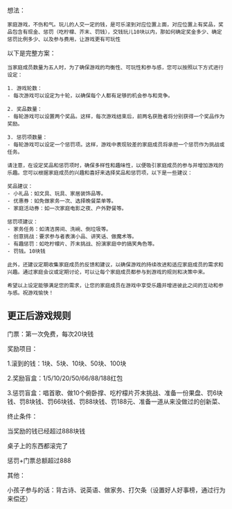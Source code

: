 想法：

```
家庭游戏，不伤和气。玩儿的人交一定的钱，是可乐滚到对应位置上面，对应位置上有奖品，奖品包含有现金、惩罚（吃柠檬、芥末、罚钱），交钱玩儿10块以内，那如何确定奖金多少、确定惩罚比例多少、以及参与费用，让游戏更有可玩性
```

以下是完整方案：

```
当家庭成员数量为五人时，为了确保游戏的均衡性、可玩性和参与感，您可以按照以下方式进行设定：

1. 游戏轮数：
- 每次游戏可以设定为十轮，以确保每个人都有足够的机会参与和竞争。

2. 奖品数量：
- 每轮游戏可以设置两个奖品。这样，每次游戏结束后，前两名获胜者将分别获得一个奖品作为奖励。

3. 惩罚项数量：
- 每轮游戏可以设定一个惩罚项。这样，游戏中表现较差的家庭成员将承担一个惩罚作为挑战或任务。

请注意，在设定奖品和惩罚项时，确保多样性和趣味性，以便吸引家庭成员的参与并增加游戏的乐趣。您可以根据家庭成员的兴趣和喜好来选择奖品和惩罚项，以下是一些建议：

奖品建议：
- 小礼品：如文具、玩具、家居装饰品等。
- 优惠券：如免做家务一次、选择晚餐菜单等。
- 家庭活动券：如一次家庭电影之夜、户外野餐等。

惩罚项建议：
- 家务任务：如清洁房间、洗碗、倒垃圾等。
- 创意挑战：要求参与者表演小品、讲笑话、做魔术等。
- 有趣惩罚：如吃柠檬片、芥末挑战、扮演家庭中的搞笑角色等。
- 罚钱。10块钱

此外，还建议定期收集家庭成员的反馈和建议，以确保游戏的持续改进和适应家庭成员的需求和兴趣。通过家庭会议或定期讨论，可以让每个家庭成员都参与到游戏的规则和决策中来。

希望以上设定能够满足您的需求，让您的家庭成员在游戏中享受乐趣并增进彼此之间的互动和参与感。祝游戏愉快！
```

## 更正后游戏规则

门票：第一次免费，每次20块钱

奖励项目：

1.滚到的钱：1块、5块、10块、50块、100块

2.奖励盲盒：1/5/10/20/50/66/88/188红包

3.惩罚盲盒：唱首歌、做10个俯卧撑、吃柠檬片芥末挑战、准备一份果盘、罚6块钱、罚8块钱、罚66块钱、罚88块钱、罚188元、准备一道从来没做过的创新菜、

终止条件：

当奖励的钱已经超过888块钱

桌子上的东西都滚完了

惩罚+门票总额超过888

其他：

小孩子参与的话：背古诗、说英语、做家务、打欠条（设置好人好事榜，通过行为来偿还）